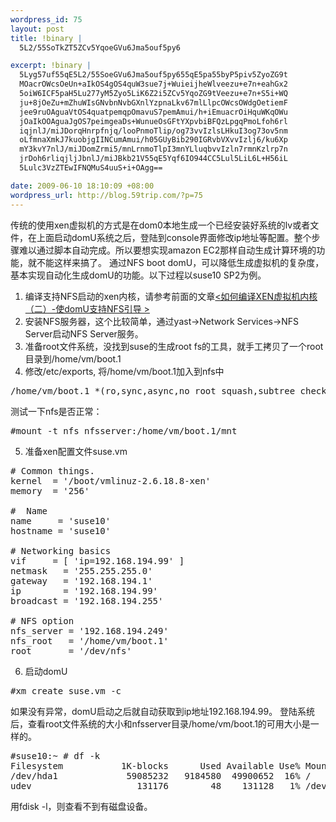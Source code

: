 ```yaml
--- 
wordpress_id: 75
layout: post
title: !binary |
  5L2/55SoTkZT5ZCv5YqoeGVu6Jma5ouf5py6

excerpt: !binary |
  5Lyg57uf55qE5L2/55SoeGVu6Jma5ouf5py655qE5pa55byP5piv5ZyoZG9t
  MOacrOWcsOeUn+aIkOS4gOS4quW3sue7j+WuieijheWlveezu+e7n+eahGx2
  5oiW6ICF5paH5Lu277yM5Zyo5LiK6Z2i5ZCv5YqoZG9tVeezu+e7n+S5i+WQ
  ju+8jOeZu+mZhuWIsGNvbnNvbGXnlYzpnaLkv67mlLlpcOWcsOWdgOetiemF
  jee9ruOAguaVtOS4quatpemqpOmavuS7pemAmui/h+iEmuacrOiHquWKqOWu
  jOaIkOOAguaJgOS7peimgeaDs+WunueOsGFtYXpvbiBFQzLpgqPmoLfoh6rl
  iqjnlJ/miJDorqHnrpfnjq/looPnmoTlip/og73vvIzlsLHkuI3og73ov5nm
  oLfmnaXmkJ7kuobjgIINCumAmui/h05GUyBib290IGRvbVXvvIzlj6/ku6Xp
  mY3kvY7nlJ/miJDomZrmi5/mnLrnmoTlpI3mnYLluqbvvIzln7rmnKzlrp7n
  jrDoh6rliqjljJbnlJ/miJBkb21V55qE5Yqf6IO944CC5Lul5LiL6L+H56iL
  5Lulc3VzZTEwIFNQMuS4uuS+i+OAgg==

date: 2009-06-10 18:10:09 +08:00
wordpress_url: http://blog.59trip.com/?p=75
---
```

传统的使用xen虚拟机的方式是在dom0本地生成一个已经安装好系统的lv或者文件，在上面启动domU系统之后，登陆到console界面修改ip地址等配置。整个步骤难以通过脚本自动完成。所以要想实现amazon EC2那样自动生成计算环境的功能，就不能这样来搞了。
通过NFS boot domU，可以降低生成虚拟机的复杂度，基本实现自动化生成domU的功能。以下过程以suse10 SP2为例。
1. 编译支持NFS启动的xen内核，请参考前面的文章<a href="http://blog.59trip.com/archives/44"><如何编译XEN虚拟机内核（二）-使domU支持NFS引导 ></a><!--more-->
2. 安装NFS服务器，这个比较简单，通过yast->Network Services->NFS Server启动NFS Server服务。
3. 准备root文件系统，没找到suse的生成root fs的工具，就手工拷贝了一个root目录到/home/vm/boot.1
4. 修改/etc/exports, 将/home/vm/boot.1加入到nfs中
<pre name=code class=php>/home/vm/boot.1 *(ro,sync,async,no_root_squash,subtree_check)</pre>
测试一下nfs是否正常：
<pre name=code class=php>#mount -t nfs nfsserver:/home/vm/boot.1/mnt</pre>
5. 准备xen配置文件suse.vm
<pre name=code class=php># Common things.
kernel  = '/boot/vmlinuz-2.6.18.8-xen'
memory  = '256'

#  Name
name     = 'suse10'
hostname = 'suse10'

# Networking basics
vif     = [ 'ip=192.168.194.99' ]
netmask   = '255.255.255.0'
gateway   = '192.168.194.1'
ip        = '192.168.194.99'
broadcast = '192.168.194.255'

# NFS option
nfs_server = '192.168.194.249'
nfs_root   = '/home/vm/boot.1'
root       = '/dev/nfs'
</pre>
6. 启动domU
<pre name=code class=php>#xm create suse.vm -c</pre>
如果没有异常，domU启动之后就自动获取到ip地址192.168.194.99。
登陆系统后，查看root文件系统的大小和nfsserver目录/home/vm/boot.1的可用大小是一样的。
<pre name=code class=php>#suse10:~ # df -k
Filesystem           1K-blocks      Used Available Use% Mounted on
/dev/hda1             59085232   9184580  49900652  16% /
udev                    131176        48    131128   1% /dev</pre>
用fdisk -l，则查看不到有磁盘设备。

